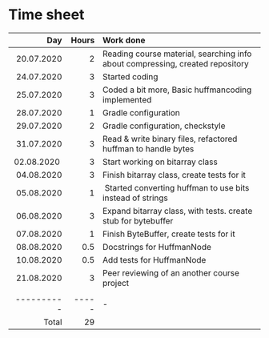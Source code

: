 # Time sheet
| Day        | Hours | Work done |
| ---------: | ----: | :-------- |
| 20.07.2020 | 2     | Reading course material, searching info about compressing, created repository |
| 24.07.2020 | 3     | Started coding |
| 25.07.2020 | 3     | Coded a bit more, Basic huffmancoding implemented |
| 28.07.2020 | 1     | Gradle configuration |
| 29.07.2020 | 2     | Gradle configuration, checkstyle |
| 31.07.2020 | 3     | Read & write binary files, refactored huffman to handle bytes |
| 02.08.2020 | 3     | Start working on bitarray class |
| 04.08.2020 | 3     | Finish bitarray class, create tests for it |
| 05.08.2020 | 1     | Started converting huffman to use bits instead of strings |
| 06.08.2020 | 3     | Expand bitarray class, with tests. create stub for bytebuffer |
| 07.08.2020 | 1     | Finish ByteBuffer, create tests for it |
| 08.08.2020 | 0.5   | Docstrings for HuffmanNode |
| 10.08.2020 | 0.5   | Add tests for HuffmanNode |
| 21.08.2020 | 3     | Peer reviewing of an another course project |
|            |       | |
| ---------- | ----- | - |
| Total      | 29    | |
